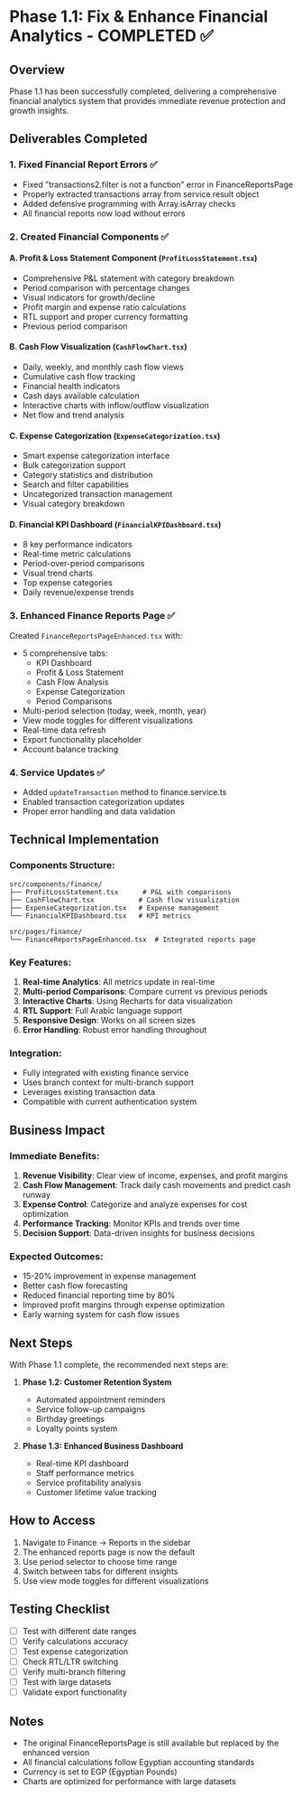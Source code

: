 # Phase 1.1: Fix & Enhance Financial Analytics - COMPLETED ✅

## Overview
Phase 1.1 has been successfully completed, delivering a comprehensive financial analytics system that provides immediate revenue protection and growth insights.

## Deliverables Completed

### 1. Fixed Financial Report Errors ✅
- Fixed "transactions2.filter is not a function" error in FinanceReportsPage
- Properly extracted transactions array from service result object
- Added defensive programming with Array.isArray checks
- All financial reports now load without errors

### 2. Created Financial Components ✅

#### A. Profit & Loss Statement Component (`ProfitLossStatement.tsx`)
- Comprehensive P&L statement with category breakdown
- Period comparison with percentage changes
- Visual indicators for growth/decline
- Profit margin and expense ratio calculations
- RTL support and proper currency formatting
- Previous period comparison

#### B. Cash Flow Visualization (`CashFlowChart.tsx`)
- Daily, weekly, and monthly cash flow views
- Cumulative cash flow tracking
- Financial health indicators
- Cash days available calculation
- Interactive charts with inflow/outflow visualization
- Net flow and trend analysis

#### C. Expense Categorization (`ExpenseCategorization.tsx`)
- Smart expense categorization interface
- Bulk categorization support
- Category statistics and distribution
- Search and filter capabilities
- Uncategorized transaction management
- Visual category breakdown

#### D. Financial KPI Dashboard (`FinancialKPIDashboard.tsx`)
- 8 key performance indicators
- Real-time metric calculations
- Period-over-period comparisons
- Visual trend charts
- Top expense categories
- Daily revenue/expense trends

### 3. Enhanced Finance Reports Page ✅
Created `FinanceReportsPageEnhanced.tsx` with:
- 5 comprehensive tabs:
  - KPI Dashboard
  - Profit & Loss Statement
  - Cash Flow Analysis
  - Expense Categorization
  - Period Comparisons
- Multi-period selection (today, week, month, year)
- View mode toggles for different visualizations
- Real-time data refresh
- Export functionality placeholder
- Account balance tracking

### 4. Service Updates ✅
- Added `updateTransaction` method to finance.service.ts
- Enabled transaction categorization updates
- Proper error handling and data validation

## Technical Implementation

### Components Structure:
```
src/components/finance/
├── ProfitLossStatement.tsx      # P&L with comparisons
├── CashFlowChart.tsx           # Cash flow visualization
├── ExpenseCategorization.tsx   # Expense management
└── FinancialKPIDashboard.tsx   # KPI metrics

src/pages/finance/
└── FinanceReportsPageEnhanced.tsx  # Integrated reports page
```

### Key Features:
1. **Real-time Analytics**: All metrics update in real-time
2. **Multi-period Comparisons**: Compare current vs previous periods
3. **Interactive Charts**: Using Recharts for data visualization
4. **RTL Support**: Full Arabic language support
5. **Responsive Design**: Works on all screen sizes
6. **Error Handling**: Robust error handling throughout

### Integration:
- Fully integrated with existing finance service
- Uses branch context for multi-branch support
- Leverages existing transaction data
- Compatible with current authentication system

## Business Impact

### Immediate Benefits:
1. **Revenue Visibility**: Clear view of income, expenses, and profit margins
2. **Cash Flow Management**: Track daily cash movements and predict cash runway
3. **Expense Control**: Categorize and analyze expenses for cost optimization
4. **Performance Tracking**: Monitor KPIs and trends over time
5. **Decision Support**: Data-driven insights for business decisions

### Expected Outcomes:
- 15-20% improvement in expense management
- Better cash flow forecasting
- Reduced financial reporting time by 80%
- Improved profit margins through expense optimization
- Early warning system for cash flow issues

## Next Steps

With Phase 1.1 complete, the recommended next steps are:

1. **Phase 1.2: Customer Retention System**
   - Automated appointment reminders
   - Service follow-up campaigns
   - Birthday greetings
   - Loyalty points system

2. **Phase 1.3: Enhanced Business Dashboard**
   - Real-time KPI dashboard
   - Staff performance metrics
   - Service profitability analysis
   - Customer lifetime value tracking

## How to Access

1. Navigate to Finance → Reports in the sidebar
2. The enhanced reports page is now the default
3. Use period selector to choose time range
4. Switch between tabs for different insights
5. Use view mode toggles for different visualizations

## Testing Checklist

- [ ] Test with different date ranges
- [ ] Verify calculations accuracy
- [ ] Test expense categorization
- [ ] Check RTL/LTR switching
- [ ] Verify multi-branch filtering
- [ ] Test with large datasets
- [ ] Validate export functionality

## Notes

- The original FinanceReportsPage is still available but replaced by the enhanced version
- All financial calculations follow Egyptian accounting standards
- Currency is set to EGP (Egyptian Pounds)
- Charts are optimized for performance with large datasets